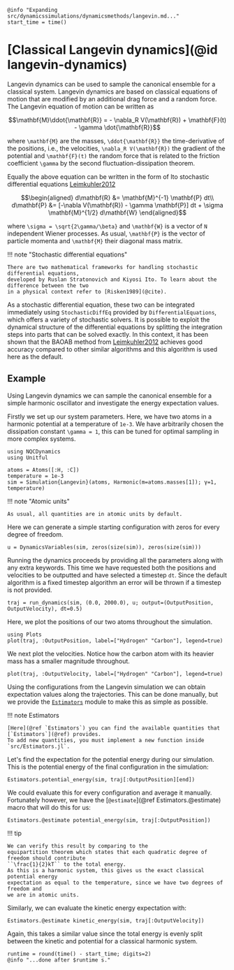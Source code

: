 ```@setup logging
@info "Expanding src/dynamicssimulations/dynamicsmethods/langevin.md..."
start_time = time()
```
# [Classical Langevin dynamics](@id langevin-dynamics)

Langevin dynamics can be used to sample the canonical ensemble for a classical system.
Langevin dynamics are based on classical equations of motion that are modified by
an additional drag force and a random force.
The Langevin equation of motion can be written as
```math
\mathbf{M}\ddot{\mathbf{R}} = - \nabla_R V(\mathbf{R}) + \mathbf{F}(t) - \gamma \dot{\mathbf{R}}
```
where ``\mathbf{M}`` are the masses, ``\ddot{\mathbf{R}}`` the time-derivative of the positions, 
i.e., the velocities, ``\nabla_R V(\mathbf{R})`` the gradient of the potential and ``\mathbf{F}(t)`` the random force
that is related to the friction coefficient ``\gamma`` by the second fluctuation-dissipation theorem.

Equally the above equation can be written in the form of Ito stochastic differential
equations [Leimkuhler2012](@cite)
```math
\begin{aligned}
d\mathbf{R} &= \mathbf{M}^{-1} \mathbf{P} dt\\
d\mathbf{P} &= [-\nabla V(\mathbf{R}) - \gamma \mathbf{P}] dt
+ \sigma \mathbf{M}^{1/2} d\mathbf{W}
\end{aligned}
```
where ``\sigma = \sqrt{2\gamma/\beta}`` and ``\mathbf{W}`` is a vector of ``N`` independent
Wiener processes.
As usual, ``\mathbf{P}`` is the vector of particle momenta and ``\mathbf{M}`` their diagonal mass matrix.

!!! note "Stochastic differential equations"

    There are two mathematical frameworks for handling stochastic differential equations,
    developed by Ruslan Stratonovich and Kiyosi Ito. To learn about the difference between the two
    in a physical context refer to [Risken1989](@cite).

As a stochastic differential equation, these two can be integrated immediately using
`StochasticDiffEq` provided by `DifferentialEquations`, which offers a variety of stochastic
solvers.
It is possible to exploit the dynamical structure of the differential equations
by splitting the integration steps into parts that can be solved exactly. In this context, 
it has been shown that the BAOAB method from [Leimkuhler2012](@cite) achieves good accuracy compared to other
similar algorithms and this algorithm is used here as the default.

## Example

Using Langevin dynamics we can sample the canonical ensemble for a simple harmonic
oscillator and investigate the energy expectation values.

Firstly we set up our system parameters. Here, we have two atoms in a harmonic
potential at a temperature of `1e-3`. We have arbitrarily chosen the dissipation constant
``\gamma = 1``, this can be tuned for optimal sampling in more complex systems. 
```@example langevin
using NQCDynamics
using Unitful

atoms = Atoms([:H, :C])
temperature = 1e-3
sim = Simulation{Langevin}(atoms, Harmonic(m=atoms.masses[1]); γ=1, temperature)
```

!!! note "Atomic units"

    As usual, all quantities are in atomic units by default.

Here we can generate a simple starting configuration with zeros for every degree of freedom.
```@example langevin
u = DynamicsVariables(sim, zeros(size(sim)), zeros(size(sim)))
```

Running the dynamics proceeds by providing all the parameters along with
any extra keywords. This time we have requested both the positions and velocities to be
outputted and have selected a timestep `dt`.
Since the default algorithm is a fixed timestep algorithm an error will be thrown if a
timestep is not provided.
```@example langevin
traj = run_dynamics(sim, (0.0, 2000.0), u; output=(OutputPosition, OutputVelocity), dt=0.5)
```

Here, we plot the positions of our two atoms throughout the simulation.
```@example langevin
using Plots
plot(traj, :OutputPosition, label=["Hydrogen" "Carbon"], legend=true)
```

We next plot the velocities. Notice how the carbon atom with its heavier mass has a smaller
magnitude throughout.
```@example langevin
plot(traj, :OutputVelocity, label=["Hydrogen" "Carbon"], legend=true)
```

Using the configurations from the Langevin simulation we can obtain expectation values along
the trajectories.
This can be done manually, but we provide the [`Estimators`](@ref) module to make this
as simple as possible.

!!! note Estimators

    [Here](@ref `Estimators`) you can find the available quantities that [`Estimators`](@ref) provides.
    To add new quantities, you must implement a new function inside `src/Estimators.jl`.

Let's find the expectation for the potential energy during our simulation.
This is the potential energy of the final configuration in the simulation:
```@repl langevin
Estimators.potential_energy(sim, traj[:OutputPosition][end])
```
We could evaluate this for every configuration and average it manually.
Fortunately however, we have the [`@estimate`](@ref Estimators.@estimate) macro that
will do this for us:
```@repl langevin
Estimators.@estimate potential_energy(sim, traj[:OutputPosition])
```

!!! tip

    We can verify this result by comparing to the
    equipartition theorem which states that each quadratic degree of freedom should contribute
    ``\frac{1}{2}kT`` to the total energy.
    As this is a harmonic system, this gives us the exact classical potential energy
    expectation as equal to the temperature, since we have two degrees of freedom and
    we are in atomic units.

Similarly, we can evaluate the kinetic energy expectation with:
```@repl langevin
Estimators.@estimate kinetic_energy(sim, traj[:OutputVelocity])
```
Again, this takes a similar value since the total energy is evenly split between the kinetic
and potential for a classical harmonic system.
```@setup logging
runtime = round(time() - start_time; digits=2)
@info "...done after $runtime s."
```
